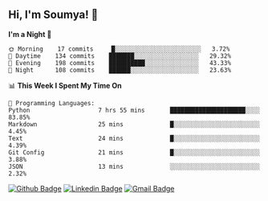 ## Hi, I'm Soumya! 👋

<!--START_SECTION:waka-->
**I'm a Night 🦉** 

```text
🌞 Morning    17 commits     █░░░░░░░░░░░░░░░░░░░░░░░░   3.72% 
🌆 Daytime    134 commits    ███████░░░░░░░░░░░░░░░░░░   29.32% 
🌃 Evening    198 commits    ██████████░░░░░░░░░░░░░░░   43.33% 
🌙 Night      108 commits    ██████░░░░░░░░░░░░░░░░░░░   23.63%

```


📊 **This Week I Spent My Time On** 

```text
💬 Programming Languages: 
Python                   7 hrs 55 mins       █████████████████████░░░░   83.85% 
Markdown                 25 mins             █░░░░░░░░░░░░░░░░░░░░░░░░   4.45% 
Text                     24 mins             █░░░░░░░░░░░░░░░░░░░░░░░░   4.39% 
Git Config               21 mins             █░░░░░░░░░░░░░░░░░░░░░░░░   3.88% 
JSON                     13 mins             ░░░░░░░░░░░░░░░░░░░░░░░░░   2.32%

```


<!--END_SECTION:waka-->

[![Github Badge](https://img.shields.io/badge/-rubyruins-grey?style=for-the-badge&logo=github&logoColor=white&link=https://github.com/rubyruins/)](https://www.github.com/rubyruins/) 
[![Linkedin Badge](https://img.shields.io/badge/-Soumya%20Parekh-0072b1?style=for-the-badge&logo=Linkedin&logoColor=white&link=https://www.linkedin.com/in/Soumya-Parekh/)](https://www.linkedin.com/in/Soumya-Parekh/) 
[![Gmail Badge](https://img.shields.io/badge/-soumya.parekh@somaiya.edu-c14438?style=for-the-badge&logo=Gmail&logoColor=white&link=mailto:soumya.parekh@somaiya.edu)](mailto:soumya.parekh@somaiya.edu) 
